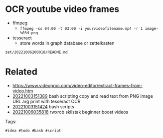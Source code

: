 # OCR youtube video frames

- ffmpeg
  - ` ffmpeg -ss 04:00 -t 03:00 -i yourvideofilename.mp4 -r 1 image-%03d.png `
- tesseract
  - store words in graph database or zettelkasten

` zet/20221006200018/README.md `

# Related

- https://www.videoproc.com/video-editor/extract-frames-from-video.htm
- [20221003151389](/zet/20221003151389/README.md) bash scripting copy and read text from PNG image URL arg print with tesseract OCR
- [20221003151424](/zet/20221003151424/README.md) bash scripts
- [20221006035818](/zet/20221006035818/README.md) rwxrob skilstak beginner boost videos

Tags:

    #idea #todo #bash #script 
